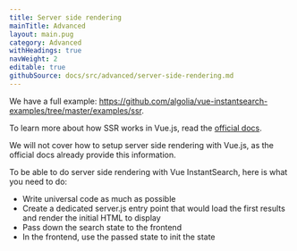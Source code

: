 ```yaml
---
title: Server side rendering
mainTitle: Advanced
layout: main.pug
category: Advanced
withHeadings: true
navWeight: 2
editable: true
githubSource: docs/src/advanced/server-side-rendering.md
---
```


We have a full example: https://github.com/algolia/vue-instantsearch-examples/tree/master/examples/ssr.

To learn more about how SSR works in Vue.js, read the [official docs](https://ssr.vuejs.org/en/). 

We will not cover how to setup server side rendering with Vue.js, as the official docs already provide this information.

To be able to do server side rendering with Vue InstantSearch, here is what you need to do:

- Write universal code as much as possible
- Create a dedicated server.js entry point that would load the first results and render the initial HTML to display
- Pass down the search state to the frontend
- In the frontend, use the passed state to init the state
